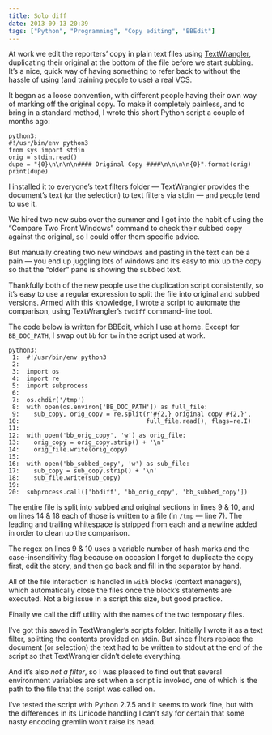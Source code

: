 ```yaml
---
title: Solo diff
date: 2013-09-13 20:39
tags: ["Python", "Programming", "Copy editing", "BBEdit"]
---
```


At work we edit the reporters’ copy in plain text files using [TextWrangler][], duplicating their original at the bottom of the file before we start subbing.
It’s a nice, quick way of having something to refer back to without the hassle of using (and training people to use) a real [VCS][].

[TextWrangler]: http://barebones.com/products/textwrangler/
[VCS]: http://en.wikipedia.org/wiki/Revision_control

It began as a loose convention, with different people having their own way of marking off the original copy. To make it completely painless, and to bring in a standard method, I wrote this short Python script a couple of months ago:

    python3:
    #!/usr/bin/env python3
    from sys import stdin
    orig = stdin.read()
    dupe = "{0}\n\n\n\n#### Original Copy ####\n\n\n\n{0}".format(orig)
    print(dupe)

I installed it to everyone’s text filters folder — TextWrangler provides the document’s text (or the selection) to text filters via stdin — and people tend to use it.

We hired two new subs over the summer and I got into the habit of using the “Compare Two Front Windows” command to check their subbed copy against the original, so I could offer them specific advice.

But manually creating two new windows and pasting in the text can be a pain — you end up juggling lots of windows and it’s easy to mix up the copy so that the “older” pane is showing the subbed text.

Thankfully both of the new people use the duplication script consistently, so it’s easy to use a regular expression to split the file into original and subbed versions. Armed with this knowledge, I wrote a script to automate the comparison, using TextWrangler’s `twdiff` command-line tool.

<div class="flag">
    <p>The code below is written for BBEdit, which I use at home. Except for <code>BB_DOC_PATH</code>, I swap out <code>bb</code> for <code>tw</code> in the script used at work.</p>
</div>

    python3:
     1:  #!/usr/bin/env python3
     2:  
     3:  import os
     4:  import re
     5:  import subprocess
     6:  
     7:  os.chdir('/tmp')
     8:  with open(os.environ['BB_DOC_PATH']) as full_file:
     9:    sub_copy, orig_copy = re.split(r'#{2,} original copy #{2,}',
    10:                                   full_file.read(), flags=re.I)
    11:  
    12:  with open('bb_orig_copy', 'w') as orig_file:
    13:    orig_copy = orig_copy.strip() + '\n'
    14:    orig_file.write(orig_copy)
    15:  
    16:  with open('bb_subbed_copy', 'w') as sub_file:
    17:    sub_copy = sub_copy.strip() + '\n'
    18:    sub_file.write(sub_copy)
    19:  
    20:  subprocess.call(['bbdiff', 'bb_orig_copy', 'bb_subbed_copy'])

The entire file is split into subbed and original sections in lines 9 & 10, and on lines 14 & 18 each of those is written to a file (in `/tmp` — line 7). The leading and trailing whitespace is stripped from each and a newline added in order to clean up the comparison.

The regex on lines 9 & 10 uses a variable number of hash marks and the case-insensitivity flag because on occasion I forget to duplicate the copy first, edit the story, and then go back and fill in the separator by hand.

All of the file interaction is handled in `with` blocks (context managers), which automatically close the files once the block’s statements are executed. Not a big issue in a script this size, but good practice.

Finally we call the diff utility with the names of the two temporary files.

I’ve got this saved in TextWrangler’s scripts folder. Initially I wrote it as a text filter, splitting the contents provided on stdin. But since filters replace the document (or selection) the text had to be written to stdout at the end of the script so that TextWrangler didn’t delete everything.

And it’s also *not a filter*, so I was pleased to find out that several environment variables are set when a script is invoked, one of which is the path to the file that the script was called on.

I’ve tested the script with Python 2.7.5 and it seems to work fine, but with the differences in its Unicode handling I can’t say for certain that some nasty encoding gremlin won’t raise its head.
